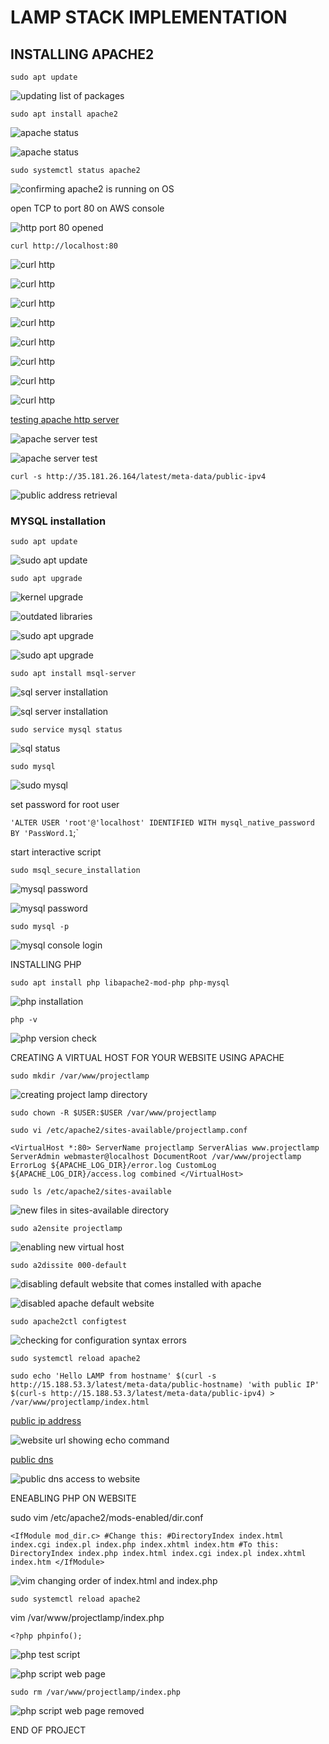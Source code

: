 #   LAMP STACK IMPLEMENTATION

##  INSTALLING APACHE2

`sudo apt update`

![updating list of packages](./images/apache_installation/packages_list_update.PNG)

`sudo apt install apache2`

![apache status](./images/apache_installation/apache_status_page1.PNG)

![apache status](./images/apache_installation/apache_status_page2.PNG)

`sudo systemctl status apache2`

![confirming apache2 is running on OS](./images/apache_installation/systemctl_apache2.PNG)

open TCP to port 80 on AWS console

![http port 80 opened](./images/apache_installation/http_port80_secutity_group.PNG)

`curl http://localhost:80`

![curl http](./images/apache_installation/curl_http_page1.PNG)

![curl http](./images/apache_installation/curl_http_page2.PNG)

![curl http](./images/apache_installation/curl_http_page3.PNG)

![curl http](./images/apache_installation/curl_http_page4.PNG)

![curl http](./images/apache_installation/curl_http_page5.PNG)

![curl http](./images/apache_installation/curl_http_page6.PNG)

![curl http](./images/apache_installation/curl_http_page7.PNG)

![curl http](./images/apache_installation/curl_http_page8.PNG)

[testing apache http server](http://35.181.26.164/)

![apache server test](./images/apache_installation/apache_server_test_page1.PNG)

![apache server test](./images/apache_installation/apache_server_test_page2.PNG)

`curl -s http://35.181.26.164/latest/meta-data/public-ipv4`

![public address retrieval](./images/apache_installation/public_ip_address_retrieval.PNG)

### MYSQL installation

`sudo apt update`

![sudo apt update](./images/mysql_installation/sudo_apt_update.PNG)

`sudo apt upgrade`

![kernel upgrade](./images/mysql_installation/kernel_upgrade.PNG)

![outdated libraries](./images/mysql_installation/outdated_libraries.PNG)

![sudo apt upgrade](./images/mysql_installation/sudo_apt_upgrade_page1.PNG)

![sudo apt upgrade](./images/mysql_installation/sudo_apt_upgrade_page2.PNG)

`sudo apt install msql-server`

![sql server installation](./images/mysql_installation/mysql-server_install_page1.PNG)

![sql server installation](./images/mysql_installation/mysql-server_install_page2.PNG)

`sudo service mysql status`

![sql status](./images/mysql_installation/sql_status.PNG)

`sudo mysql`

![sudo mysql](./images/mysql_installation/sudo_mysql.PNG)

set password for root user

`'ALTER USER 'root'@'localhost' IDENTIFIED WITH mysql_native_password BY 'PassWord.1`;`

start interactive script

`sudo msql_secure_installation`

![mysql password](./images/mysql_installation/password_setting_page1.PNG)

![mysql password](./images/mysql_installation/password_setting_page2.PNG)

`sudo mysql -p`

![mysql console login](./images/mysql_installation/mysql_login_with_password.PNG)

 INSTALLING PHP

`sudo apt install php libapache2-mod-php php-mysql`

![php installation](./images/php_installation/php_installation.PNG)

`php -v`

![php version check](./images/php_installation/php_version.PNG)

CREATING A VIRTUAL HOST FOR YOUR WEBSITE USING APACHE

`sudo mkdir /var/www/projectlamp`

![creating project lamp directory](./images/creating_virtual_host_using_apache/projectlamp_directory_creation.PNG)

`sudo chown -R $USER:$USER /var/www/projectlamp`

`sudo vi /etc/apache2/sites-available/projectlamp.conf`

`<VirtualHost *:80>
    ServerName projectlamp
    ServerAlias www.projectlamp
    ServerAdmin webmaster@localhost
    DocumentRoot /var/www/projectlamp
    ErrorLog ${APACHE_LOG_DIR}/error.log
    CustomLog ${APACHE_LOG_DIR}/access.log combined
</VirtualHost>`

`sudo ls /etc/apache2/sites-available`

![new files in sites-available directory](./images/creating_virtual_host_using_apache/files_in_sites%20-available_directory.PNG)

`sudo a2ensite projectlamp`

![enabling new virtual host](./images/creating_virtual_host_using_apache/enabling_virtual_host.PNG)

`sudo a2dissite 000-default`

![disabling default website that comes installed with apache](./images/creating_virtual_host_using_apache/default_apache_website_disabling.PNG)

![disabled apache default website](./images/creating_virtual_host_using_apache/apache_default_website_dissabled.PNG)

`sudo apache2ctl configtest`

![checking for configuration syntax errors](./images/creating_virtual_host_using_apache/config_syntax_check.PNG)

`sudo systemctl reload apache2`

`sudo echo 'Hello LAMP from hostname' $(curl -s http://15.188.53.3/latest/meta-data/public-hostname) 'with public IP' $(curl-s http://15.188.53.3/latest/meta-data/public-ipv4) > /var/www/projectlamp/index.html`

[public ip address](http://15.188.53.3/)

![website url showing  echo command](./images/creating_virtual_host_using_apache/website_url.PNG)

[public dns](http://ec2-15-188-53-3.eu-west-3.compute.amazonaws.com/)

![public dns access to website](./images/creating_virtual_host_using_apache/public_dns.PNG)

ENEABLING PHP ON WEBSITE

sudo vim /etc/apache2/mods-enabled/dir.conf

`<IfModule mod_dir.c>
        #Change this:
        #DirectoryIndex index.html index.cgi index.pl index.php index.xhtml index.htm
        #To this:
        DirectoryIndex index.php index.html index.cgi index.pl index.xhtml index.htm
</IfModule>`

![vim changing order of index.html and index.php](./images/php_installation/changing_order_of_index.html%26index.php.PNG) 

`sudo systemctl reload apache2`

vim /var/www/projectlamp/index.php
        
`<?php
phpinfo();`

![php test script](./images/php_installation/php_test_script.PNG)

![php script web page](./images/php_installation/php_script_web_page.PNG)

`sudo rm /var/www/projectlamp/index.php`

![php script web page removed](./images/php_installation/php_script_web_page_removed.PNG)

END OF PROJECT




